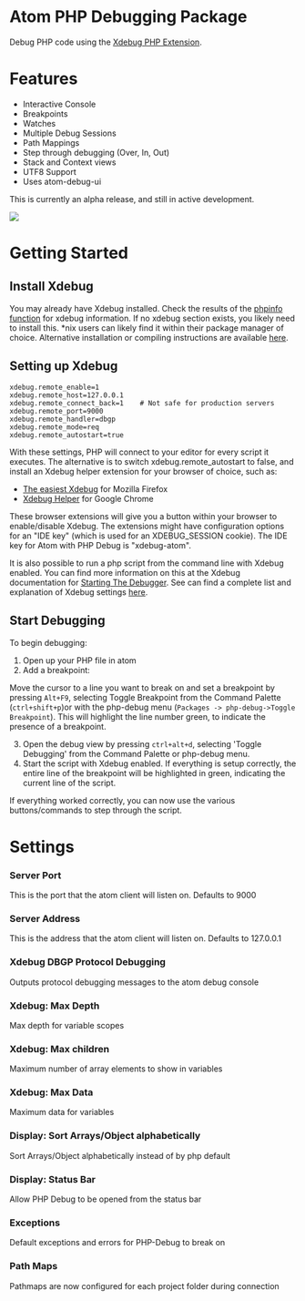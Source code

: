 # Atom PHP Debugging Package

Debug PHP code using the [Xdebug PHP Extension](http://xdebug.org/).

# Features
- Interactive Console
- Breakpoints
- Watches
- Multiple Debug Sessions
- Path Mappings
- Step through debugging (Over, In, Out)
- Stack and Context views
- UTF8 Support
- Uses atom-debug-ui

This is currently an alpha release, and still in active development.

![](https://raw.githubusercontent.com/gwomacks/php-debug/master/screenshot.gif)

# Getting Started

## Install Xdebug ##
You may already have Xdebug installed. Check the results of the [phpinfo function](http://php.net/manual/en/function.phpinfo.php) for xdebug information.
If no xdebug section exists, you likely need to install this. *nix users can likely find it within their package manager of choice.
Alternative installation or compiling instructions are available [here](http://xdebug.org/docs/install).

## Setting up Xdebug ##

```
xdebug.remote_enable=1
xdebug.remote_host=127.0.0.1
xdebug.remote_connect_back=1    # Not safe for production servers
xdebug.remote_port=9000
xdebug.remote_handler=dbgp
xdebug.remote_mode=req
xdebug.remote_autostart=true
```

With these settings, PHP will connect to your editor for every script it executes.
The alternative is to switch xdebug.remote_autostart to false, and install an Xdebug helper extension for your browser of choice, such as:
 - [The easiest Xdebug](https://addons.mozilla.org/en-US/firefox/addon/the-easiest-xdebug/) for Mozilla Firefox
 - [Xdebug Helper](https://chrome.google.com/webstore/detail/xdebug-helper/eadndfjplgieldjbigjakmdgkmoaaaoc) for Google Chrome

These browser extensions will give you a button within your browser to enable/disable Xdebug. The extensions might have configuration options for an "IDE key" (which is used for an XDEBUG_SESSION cookie). The IDE key for Atom with PHP Debug is "xdebug-atom".

It is also possible to run a php script from the command line with Xdebug enabled.
You can find more information on this at the Xdebug documentation for [Starting The Debugger](http://xdebug.org/docs/remote#starting).
See can find a complete list and explanation of Xdebug settings [here](http://xdebug.org/docs/all_settings).

## Start Debugging ##

To begin debugging:

1. Open up your PHP file in atom
2. Add a breakpoint:

  Move the cursor to a line you want to break on and set a breakpoint by pressing `Alt+F9`, selecting Toggle Breakpoint from the Command Palette (`ctrl+shift+p`)or with the php-debug menu (`Packages -> php-debug->Toggle Breakpoint`).
  This will highlight the line number green, to indicate the presence of a breakpoint.

3. Open the debug view by pressing `ctrl+alt+d`, selecting 'Toggle Debugging' from the Command Palette or php-debug menu.
4. Start the script with Xdebug enabled. If everything is setup correctly, the entire line of the breakpoint will be highlighted in green, indicating the current line of the script.

If everything worked correctly, you can now use the various buttons/commands to step through the script.

# Settings

### Server Port ###
This is the port that the atom client will listen on.
Defaults to 9000

### Server Address ###
This is the address that the atom client will listen on.
Defaults to 127.0.0.1

### Xdebug DBGP Protocol Debugging ###
Outputs protocol debugging messages to the atom debug console

### Xdebug: Max Depth ###
Max depth for variable scopes

### Xdebug: Max children ###
Maximum number of array elements to show in variables

### Xdebug: Max Data ###
Maximum data for variables

### Display: Sort Arrays/Object alphabetically ###
Sort Arrays/Object alphabetically instead of by php default

### Display: Status Bar ###
Allow PHP Debug to be opened from the status bar

### Exceptions ###
Default exceptions and errors for PHP-Debug to break on

### Path Maps ###
Pathmaps are now configured for each project folder during connection
